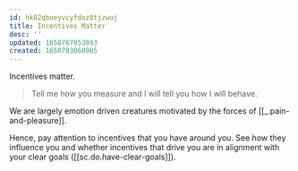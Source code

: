 ```yaml
---
id: hk82qboeyvcyfdoz0tjzwuj
title: Incentives Matter
desc: ''
updated: 1650767053893
created: 1650703060905
---
```


Incentives matter. 

> Tell me how you measure and I will tell you how I will behave.

We are largely emotion driven creatures motivated by the forces of [[_.pain-and-pleasure]].

Hence, pay attention to incentives that you have around you. See how they influence you and whether incentives that drive you are in alignment with your clear goals ([[sc.do.have-clear-goals]]).